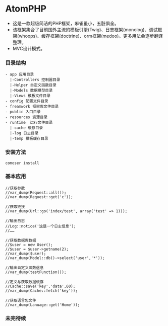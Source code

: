 # AtomPHP

* 这是一款超级简洁的PHP框架，麻雀虽小，五脏俱全。
* 该框架集合了目前国外主流的模板引擎(Twig)、日志框架(monolog)、调试框架(whoops)、缓存框架(doctrine)、orm框架(medoo)。更多用法会逐步翻译整理。
* MVC设计模式。
### 目录结构
```
- app 应用目录
  |-Controllers 控制器目录
  |-Helper 自定义函数目录
  |-Models 数据模型目录
  |-Views 模板文件目录
- config 配置文件目录
- freamwork 框架库文件目录
- public 入口目录
- resources 资源目录
- runtime  运行文件目录
  |-cache 缓存目录
  |-log 日志目录
  |-temp 模板缓存目录
```
### 安装方法
```
comoser install
```
### 基本应用
```
//获取参数
//var_dump(Request::all());
//var_dump(Request::get('c'));

//获取链接
//var_dump(Url::go('index/test', array('test' => 1)));

//输出日志
//Log::notice('这是一个日志信息');
//……

//获取数据库数据
//$user = new User();
//$user = $user->getname(2);
//var_dump($user);
//var_dump(Model::db()->select('user','*'));

//输出自定义函数信息
//var_dump(testFunction());

//定义与获取数据缓存
//Cache::save('key','data',60);
//var_dump(Cache::fetch('key'));

//获取语言包文件
//var_dump(Lanuage::get('Home'));
```

### 未完待续